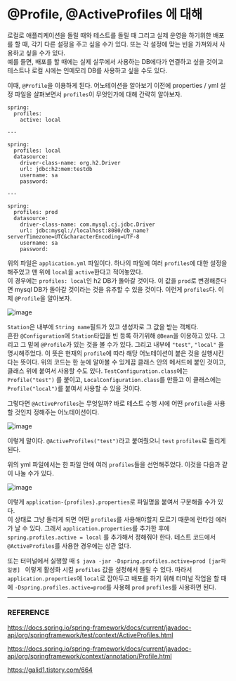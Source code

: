 # @Profile, @ActiveProfiles 에 대해

로컬로 애플리케이션을 돌릴 때와 테스트를 돌릴 때 그리고 실제 운영을 하기위한 배포를 할 때, 각기 다른 설정을 주고 싶을 수가 있다. 또는 각 설정에 맞는 빈을 가져와서 사용하고 싶을 수가 있다.  
예를 들면, 배포를 할 때에는 실제 실무에서 사용하는 DB에다가 연결하고 싶을 것이고 테스트나 로컬 시에는 인메모리 DB를 사용하고 싶을 수도 있다.  

이때, ``@Profile``을 이용하게 된다.  어노테이션을 알아보기 이전에 properties / yml 설정 파일을 살펴보면서 ``profiles``이 무엇인가에 대해 간략히 알아보자.  

```
spring:
  profiles:
    active: local
    
---

spring:
  profiles: local
  datasource:
    driver-class-name: org.h2.Driver
    url: jdbc:h2:mem:testdb
    username: sa
    password:
    
---

spring:
  profiles: prod
  datasource:
    driver-class-name: com.mysql.cj.jdbc.Driver
    url: jdbc:mysql://localhost:8080/db_name?serverTimezone=UTC&characterEncoding=UTF-8
    username: sa
    password:
```

위의 파일은 ``application.yml`` 파일이다. 하나의 파일에 여러 ``profiles``에 대한 설정을 해주었고 맨 위에 ``local``을 ``active``한다고 적어놓았다.  
이 경우에는 ``profiles: local``인 h2 DB가 돌아갈 것이다. 이 값을 ``prod``로 변경해준다면 mysql DB가 돌아갈 것이라는 것을 유추할 수 있을 것이다. 이런게 ``profiles``다. 이제 ``@Profile``을 알아보자.  

![image](https://user-images.githubusercontent.com/45073750/119254229-1b548080-bbf0-11eb-847b-662856be5718.png)

``Station``은 내부에 ``String name``필드가 있고 생성자로 그 값을 받는 객체다.  
흔한 ``@Configuration``에 ``Station``타입을 빈 등록 하기위해 ``@Bean``을 이용하고 있다. 그리고 그 밑에 ``@Profile``가 있는 것을 볼 수가 있다. 그리고 내부에 ``"test"``, ``"local"`` 을 명시해주었다. 이 뜻은 현재의 ``profile``에 따라 해당 어노테이션이 붙은 것을 실행시킨다는 뜻이다. 위의 코드는 한 눈에 알아볼 수 있게끔 클래스 안의 메서드에 붙인 것이고, 클래스 위에 붙여서 사용할 수도 있다. ``TestConfiguration.class``에는 ``Profile("test")`` 를 붙이고, ``LocalConfiguration.class``를 만들고 이 클래스에는 ``Profile("local")``를 붙여서 사용할 수 있을 것이다.  

그렇다면 ``@ActiveProfiles``는 무엇일까? 바로 테스트 수행 시에 어떤 ``profile``을 사용할 것인지 정해주는 어노테이션이다.  

![image](https://user-images.githubusercontent.com/45073750/119255390-8903ab00-bbf6-11eb-8cc5-c178d95600da.png)

이렇게 말이다. ``@ActiveProfiles("test")``라고 붙여줬으니 ``test`` ``profiles``로 돌리게 된다.  

위의 yml 파일에서는 한 파일 안에 여러 ``profiles``들을 선언해주었다. 이것을 다음과 같이 나눌 수가 있다.  

![image](https://user-images.githubusercontent.com/45073750/119255626-c74d9a00-bbf7-11eb-86b4-9dded29bb683.png)

이렇게 ``application-{profiles}.properties``로 파일명을 붙여서 구분해줄 수가 있다.  
이 상태로 그냥 돌리게 되면 어떤 ``profiles``를 사용해야할지 모르기 때문에 런타임 에러가 날 수 있다. 그래서 ``application.properties``를 추가한 후에 ``spring.profiles.active = local`` 를 추가해서 정해줘야 한다. 테스트 코드에서 ``@ActiveProfiles``를 사용한 경우에는 상관 없다.  

또는 터미널에서 실행할 때 ``$ java -jar -Dspring.profiles.active=prod [jar파일명] `` 이렇게 활성화 시킬 ``profiles`` 값을 설정해서 돌릴 수 있다. 따라서 ``application.properties``에 ``local``로 잡아두고 배포를 하기 위해 터미널 작업을 할 때에 ``-Dspring.profiles.active=prod``를 사용해 ``prod`` ``profiles``를 사용하면 된다.  

***

### REFERENCE

https://docs.spring.io/spring-framework/docs/current/javadoc-api/org/springframework/test/context/ActiveProfiles.html  

https://docs.spring.io/spring-framework/docs/current/javadoc-api/org/springframework/context/annotation/Profile.html  

https://galid1.tistory.com/664